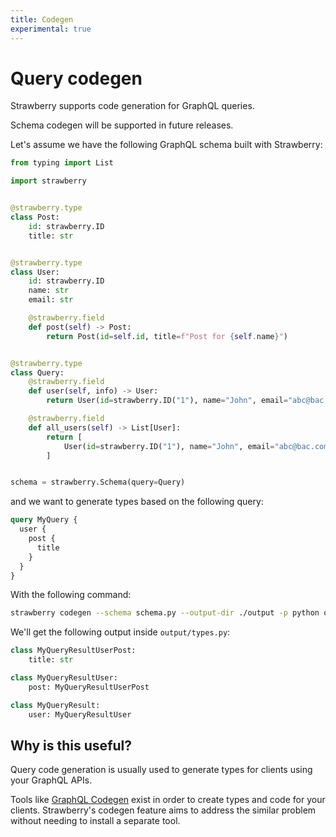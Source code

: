 ```yaml
---
title: Codegen
experimental: true
---
```


# Query codegen

Strawberry supports code generation for GraphQL queries.

<Note>

Schema codegen will be supported in future releases.

</Note>

Let's assume we have the following GraphQL schema built with Strawberry:

```python
from typing import List

import strawberry


@strawberry.type
class Post:
    id: strawberry.ID
    title: str


@strawberry.type
class User:
    id: strawberry.ID
    name: str
    email: str

    @strawberry.field
    def post(self) -> Post:
        return Post(id=self.id, title=f"Post for {self.name}")


@strawberry.type
class Query:
    @strawberry.field
    def user(self, info) -> User:
        return User(id=strawberry.ID("1"), name="John", email="abc@bac.com")

    @strawberry.field
    def all_users(self) -> List[User]:
        return [
            User(id=strawberry.ID("1"), name="John", email="abc@bac.com"),
        ]


schema = strawberry.Schema(query=Query)
```

and we want to generate types based on the following query:

```graphql
query MyQuery {
  user {
    post {
      title
    }
  }
}
```

With the following command:

```bash
strawberry codegen --schema schema.py --output-dir ./output -p python query.graphql
```

We'll get the following output inside `output/types.py`:

```python
class MyQueryResultUserPost:
    title: str

class MyQueryResultUser:
    post: MyQueryResultUserPost

class MyQueryResult:
    user: MyQueryResultUser
```

## Why is this useful?

Query code generation is usually used to generate types for clients using your
GraphQL APIs.

Tools like [GraphQL Codegen](https://www.graphql-code-generator.com/) exist in
order to create types and code for your clients. Strawberry's codegen feature
aims to address the similar problem without needing to install a separate tool.
